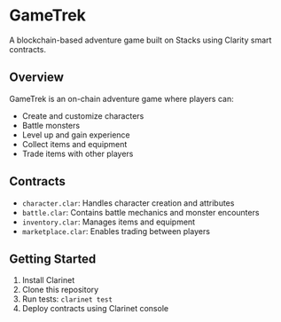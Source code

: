 # GameTrek
A blockchain-based adventure game built on Stacks using Clarity smart contracts.

## Overview
GameTrek is an on-chain adventure game where players can:
- Create and customize characters
- Battle monsters
- Level up and gain experience
- Collect items and equipment
- Trade items with other players

## Contracts
- `character.clar`: Handles character creation and attributes
- `battle.clar`: Contains battle mechanics and monster encounters
- `inventory.clar`: Manages items and equipment
- `marketplace.clar`: Enables trading between players

## Getting Started
1. Install Clarinet
2. Clone this repository
3. Run tests: `clarinet test`
4. Deploy contracts using Clarinet console

